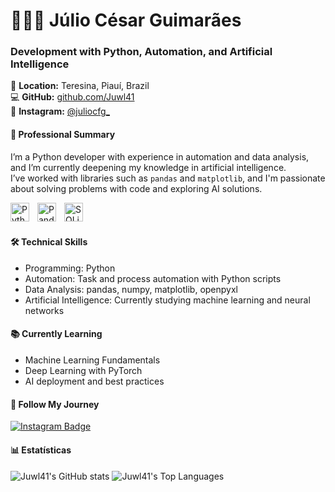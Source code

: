 <h1>👨🏻‍💻 Júlio César Guimarães</h1>

<h3>Development with Python, Automation, and Artificial Intelligence</h3>
<p>
📍 <strong>Location:</strong> Teresina, Piauí, Brazil <br>
💻 <strong>GitHub:</strong> <a href="https://github.com/Juwl41">github.com/Juwl41</a> <br>
📸 <strong>Instagram:</strong> <a href="https://instagram.com/juliocfg_" target="_blank">@juliocfg_</a>
</p>

<h4>💼 Professional Summary</h4>

<p>
I’m a Python developer with experience in automation and data analysis, and I’m currently deepening my knowledge in artificial intelligence.<br>
I’ve worked with libraries such as <code>pandas</code> and <code>matplotlib</code>, and I'm passionate about solving problems with code and exploring AI solutions.
</p>

<img
align="left"
alt="Python"
title="Python"
width="30px"
style="padding-right: 10px;"
src="https://cdn.jsdelivr.net/gh/devicons/devicon@latest/icons/python/python-original.svg"
/>
<img
align="left"
alt="Pandas"
title="Pandas"
width="30px"
style="padding-right: 10px;"
src="https://cdn.jsdelivr.net/gh/devicons/devicon@latest/icons/pandas/pandas-original.svg"
/>
<img
align="left"
alt="SQLite"
title="SQLite"
width="30px"
style="padding-right: 10px;"
src="https://cdn.jsdelivr.net/gh/devicons/devicon@latest/icons/sqlite/sqlite-original.svg"
/>
<br/>
<br/>
<h4>🛠️ Technical Skills</h4>

<ul>
  <li>Programming: Python</li>
  <li>Automation: Task and process automation with Python scripts</li>
  <li>Data Analysis: pandas, numpy, matplotlib, openpyxl</li>
  <li>Artificial Intelligence: Currently studying machine learning and neural networks</li>
</ul>

<h4>📚 Currently Learning</h4>

<ul>
  <li>Machine Learning Fundamentals</li>
  <li>Deep Learning with PyTorch</li>
  <li>AI deployment and best practices</li>
</ul>

<h4>📱 Follow My Journey</h4>

<a href="https://instagram.com/juliocfg_" target="_blank">
  <img src="https://img.shields.io/badge/Instagram-@juliocfg_-E4405F?style=for-the-badge&logo=instagram&logoColor=white" alt="Instagram Badge"/>
</a>

<h4>📊 Estatísticas</h4>

![Juwl41's GitHub stats](https://github-readme-stats.vercel.app/api?username=Juwl41&show_icons=true&theme=transparent)  ![Juwl41's Top Languages](https://github-readme-stats.vercel.app/api/top-langs/?username=Juwl41&show_icons=true&theme=transparent)


